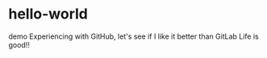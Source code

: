 # hello-world
demo
Experiencing with GitHub, let's see if I like it better than GitLab
Life is good!!
